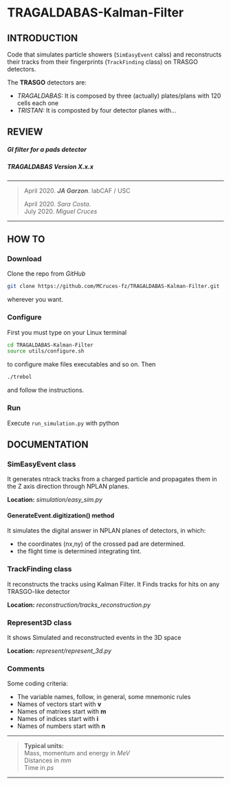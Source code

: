 # TRAGALDABAS-Kalman-Filter

## INTRODUCTION
Code that simulates particle showers (`SimEasyEvent` calss) and reconstructs 
their tracks from their fingerprints (`TrackFinding` class) on TRASGO detectors. 

The **TRASGO** detectors are:
  - *TRAGALDABAS:* It is composed by three (actually) plates/plans with 
    120 cells each one
  - *TRISTAN:* It is composted by four detector planes with...

## REVIEW

##### GI filter for a pads detector
##### TRAGALDABAS Version X.x.x

*****************************
>April 2020. ***JA Garzon***. labCAF / USC
>
>April 2020. *Sara Costa*.  
>July 2020. *Miguel Cruces*
*****************************

## HOW TO
### Download 
Clone the repo from *GitHub* 
```bash
git clone https://github.com/MCruces-fz/TRAGALDABAS-Kalman-Filter.git
```
wherever you want.

### Configure
First you must type on your Linux terminal
```bash
cd TRAGALDABAS-Kalman-Filter
source utils/configure.sh
```
to configure make files executables and so on. Then
```bash
./trebol
```
and follow the instructions.

### Run

Execute `run_simulation.py` with python

## DOCUMENTATION

### SimEasyEvent class
It generates ntrack tracks from a charged particle and propagates them in 
the Z axis direction through NPLAN planes.

**Location:** *simulation/easy_sim.py*

#### GenerateEvent.digitization() method
It simulates the digital answer in NPLAN planes of detectors, in which:
- the coordinates (nx,ny) of the crossed pad are determined.
- the flight time is determined integrating tint.

### TrackFinding class
It reconstructs the tracks using Kalman Filter. It Finds tracks for hits 
on any TRASGO-like detector

**Location:** *reconstruction/tracks_reconstruction.py*

### Represent3D class
It shows Simulated and reconstructed events in the 3D space

**Location:** *represent/represent_3d.py*

### Comments
Some coding criteria:
- The variable names, follow, in general, some mnemonic rules
- Names of vectors start with **v**
- Names of matrixes start with **m**
- Names of indices start with **i**
- Names of numbers start with **n**
********************************************************************
> **Typical units:**  
> Mass, momentum and energy in *MeV*  
> Distances in *mm*  
> Time in *ps*
********************************************************************
